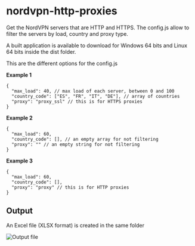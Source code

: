 # nordvpn-http-proxies
Get the NordVPN servers that are HTTP and HTTPS. The config.js allow to filter the servers by load, country and proxy type.

A built application is available to download for Windows 64 bits and Linux 64 bits inside the dist folder.

This are the different options for the config.js 

**Example 1**
```
{
  "max_load": 40, // max load of each server, between 0 and 100
  "country_code": ["ES", "FR", "IT", "DE"], // array of countries
  "proxy": "proxy_ssl" // this is for HTTPS proxies
}
```

**Example 2**
```
{
  "max_load": 60,
  "country_code": [], // an empty array for not filtering
  "proxy": "" // an empty string for not filtering
}
```

**Example 3**
```
{
  "max_load": 60,
  "country_code": [],
  "proxy": "proxy" // this is for HTTP proxies
}
```

## Output
An Excel file (XLSX format) is created in the same folder

![Output file](https://img.imgur.com/0oDrAM4.png)
